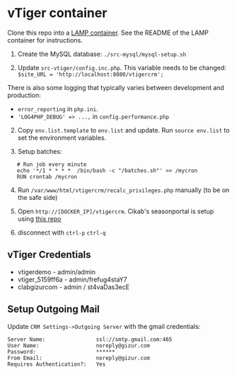 vTiger container
=================


Clone this repo into a [LAMP container](https://github.com/colmsjo/docker-lamp).
See the README of the LAMP container for instructions.

1. Create the MySQL database: `./src-mysql/mysql-setup.sh`

1. Update `src-vtiger/config.inc.php`. This variable needs to be changed:
`$site_URL = 'http://localhost:8080/vtigercrm';`

There is also some logging that typically varies between development and
production:

 * `error_reporting` in `php.ini`.
 *  `'LOG4PHP_DEBUG' => ...,` in `config.performance.php`

2. Copy `env.list.template` to `env.list` and update. Run `source env.list` to
   set the environment variables.

3. Setup batches:

```
   # Run job every minute
   echo '*/1 * * * *  /bin/bash -c "/batches.sh"' >> /mycron
   RUN crontab /mycron
```

4. Run `/var/www/html/vtigercrm/recalc_privileges.php` manually
  (to be on the safe side)

5. Open `http://[DOCKER_IP]/vtigercrm`. Cikab's seasonportal is setup using [this repo](https://github.com/gizur/cikab)

6. disconnect with `ctrl-p` `ctrl-q`


vTiger Credentials
------------------

 * vtigerdemo - admin/admin
 * vtiger_5159ff6a - admin/frefug4staY7
 * clabgizurcom - admin / st4vaDas3ecE


Setup Outgoing Mail
-------------------

Update `CRM Settings->Outgoing Server` with the gmail credentials:

	Server Name:				ssl://smtp.gmail.com:465
	User Name:					noreply@gizur.com
	Password:					******  
	From Email:					noreply@gizur.com
	Requires Authentication?:	Yes
